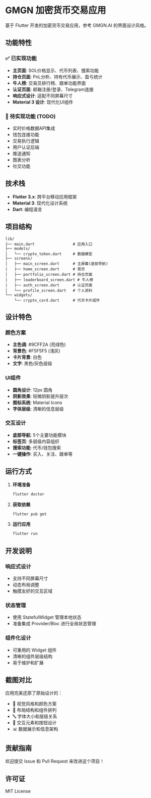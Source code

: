 # GMGN 加密货币交易应用

基于 Flutter 开发的加密货币交易应用，参考 GMGN.AI 的界面设计风格。

## 功能特性

### ✅ 已实现功能
- **主页面**: SOL价格显示、代币列表、搜索功能
- **持仓页面**: PnL分析、持有代币展示、盈亏统计
- **牛人榜**: 交易员排行榜、跟单功能界面
- **认证页面**: 邮箱注册/登录、Telegram连接
- **响应式设计**: 适配不同屏幕尺寸
- **Material 3 设计**: 现代化UI组件

### 🚧 待实现功能 (TODO)
- 实时价格数据API集成
- 钱包连接功能
- 交易执行逻辑
- 用户认证后端
- 推送通知
- 图表分析
- 社交功能

## 技术栈

- **Flutter 3.x**: 跨平台移动应用框架
- **Material 3**: 现代化设计系统
- **Dart**: 编程语言

## 项目结构

```
lib/
├── main.dart                 # 应用入口
├── models/
│   └── crypto_token.dart     # 数据模型
├── screens/
│   ├── main_screen.dart      # 主屏幕(底部导航)
│   ├── home_screen.dart      # 首页
│   ├── portfolio_screen.dart # 持仓页面
│   ├── leaderboard_screen.dart # 牛人榜
│   ├── auth_screen.dart      # 认证页面
│   └── profile_screen.dart   # 个人资料
└── widgets/
    └── crypto_card.dart      # 代币卡片组件
```

## 设计特色

### 颜色方案
- **主色调**: #9CFF2A (亮绿色)
- **背景色**: #F5F5F5 (浅灰)
- **卡片背景**: 白色
- **文字**: 黑色/灰色层级

### UI组件
- **圆角设计**: 12px 圆角
- **阴影效果**: 轻微阴影提升层次
- **图标系统**: Material Icons
- **字体层级**: 清晰的信息层级

### 交互设计
- **底部导航**: 5个主要功能模块
- **标签页**: 多层级内容组织
- **搜索功能**: 代币/钱包搜索
- **一键操作**: 买入、关注、跟单等

## 运行方式

1. **环境准备**
   ```bash
   flutter doctor
   ```

2. **获取依赖**
   ```bash
   flutter pub get
   ```

3. **运行应用**
   ```bash
   flutter run
   ```

## 开发说明

### 响应式设计
- 支持不同屏幕尺寸
- 动态布局调整
- 触摸友好的交互区域

### 状态管理
- 使用 StatefulWidget 管理本地状态
- 准备集成 Provider/Bloc 进行全局状态管理

### 组件化设计
- 可重用的 Widget 组件
- 清晰的组件层级结构
- 易于维护和扩展

## 截图对比

应用完美还原了原始设计的：
- 🎨 视觉风格和颜色方案
- 📱 布局结构和组件排列  
- 🔤 字体大小和层级关系
- 🎯 交互元素和按钮设计
- 📊 数据展示和信息架构

## 贡献指南

欢迎提交 Issue 和 Pull Request 来改进这个项目！

## 许可证

MIT License